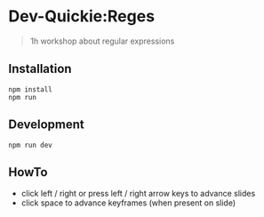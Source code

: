 # Dev-Quickie:Reges

> 1h workshop about regular expressions

## Installation
```
npm install
npm run
```

## Development
``
npm run dev
``

## HowTo
* click left / right or press left / right arrow keys to advance slides
* click space to advance keyframes (when present on slide)